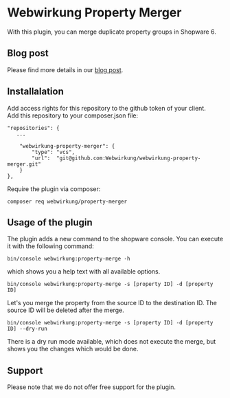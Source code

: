 # Webwirkung Property Merger
With this plugin, you can merge duplicate property groups in Shopware 6.

## Blog post
Please find more details in our [blog post](https://webwirkung.ch/blog/duplikate-von-eigenschaften-in-shopware-6-zusammenfuehren/).

## Installalation
Add access rights for this repository to the github token of your client.  
Add this repository to your composer.json file:

```
"repositories": {
   ...
   
    "webwirkung-property-merger": {
        "type": "vcs",
        "url":  "git@github.com:Webwirkung/webwirkung-property-merger.git"
    }
},
```

Require the plugin via composer:
```
composer req webwirkung/property-merger
```

## Usage of the plugin
The plugin adds a new command to the shopware console. You can execute it with the following command:
```shell
bin/console webwirkung:property-merge -h
``` 
which shows you a help text with all available options.

```shell
bin/console webwirkung:property-merge -s [property ID] -d [property ID]
```
Let's you merge the property from the source ID to the destination ID. The source ID will be deleted after the merge.

```shell
bin/console webwirkung:property-merge -s [property ID] -d [property ID] --dry-run
```

There is a dry run mode available, which does not execute the merge, but shows you the changes which would be done.

## Support
Please note that we do not offer free support for the plugin.
